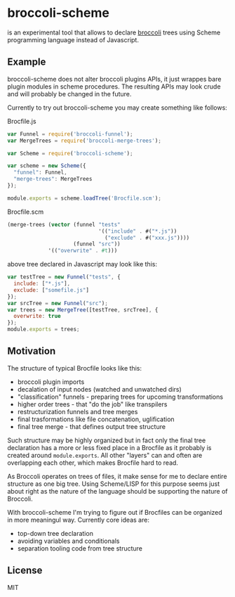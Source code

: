 # broccoli-scheme

is an experimental tool that allows to declare [broccoli](https://github.com/broccolijs/broccoli)
trees using Scheme programming language instead of Javascript.

## Example

broccoli-scheme does not alter broccoli plugins APIs, it just wrappes bare
plugin modules in scheme procedures. The resulting APIs may look crude and
will probably be changed in the future.

Currently to try out broccoli-scheme you may create something like follows:

Brocfile.js
```javascript
var Funnel = require('broccoli-funnel');
var MergeTrees = require('broccoli-merge-trees');

var Scheme = require('broccoli-scheme');

var scheme = new Scheme({
  "funnel": Funnel,
  "merge-trees": MergeTrees
});

module.exports = scheme.loadTree('Brocfile.scm');
```

Brocfile.scm
```scheme
(merge-trees (vector (funnel "tests"
                             '(("include" . #("*.js"))
                               ("exclude" . #("xxx.js"))))
                     (funnel "src"))
             '(("overwrite" . #t)))
```

above tree declared in Javascript may look like this:
```javascript
var testTree = new Funnel("tests", {
  include: ["*.js"],
  exclude: ["somefile.js"]
});
var srcTree = new Funnel("src");
var trees = new MergeTree([testTree, srcTree], {
  overwrite: true
});
module.exports = trees;
```

## Motivation

The structure of typical Brocfile looks like this:
* broccoli plugin imports
* decalation of input nodes (watched and unwatched dirs)
* "classification" funnels - preparing trees for upcoming transformations
* higher order trees - that "do the job" like transpilers
* restructurization funnels and tree merges
* final trasformations like file concatenation, uglification
* final tree merge - that defines output tree structure

Such structure may be highly organized but in fact only the final tree
declaration has a more or less fixed place in a Brocfile as it probably is
created around `module.exports`. All other "layers" can and often are
overlapping each other, which makes Brocfile hard to read.

As Broccoli operates on trees of files, it make sense for me to declare entire
structure as one big tree. Using Scheme/LISP for this purpose seems just about
right as the nature of the language should be supporting the nature of Broccoli.

With broccoli-scheme I'm trying to figure out if Brocfiles can be organized in
more meaningul way. Currently core ideas are:
* top-down tree declaration
* avoiding variables and conditionals
* separation tooling code from tree structure

## License

MIT

